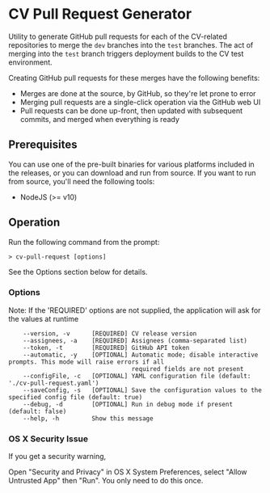 # CV Pull Request Generator

Utility to generate GitHub pull requests for each of the CV-related repositories to merge the `dev` branches into
the `test` branches. The act of merging into the `test` branch triggers deployment builds to the CV test environment.

Creating GitHub pull requests for these merges have the following benefits:
* Merges are done at the source, by GitHub, so they're let prone to error
* Merging pull requests are a single-click operation via the GitHub web UI
* Pull requests can be done up-front, then updated with subsequent commits, and merged when everything is ready

## Prerequisites
You can use one of the pre-built binaries for various platforms included in the releases, or you can download and run
from source. If you want to run from source, you'll need the following tools:
* NodeJS (>= v10)

## Operation
Run the following command from the prompt:
```
> cv-pull-request [options]
```

See the Options section below for details.

### Options
Note: If the 'REQUIRED' options are not supplied, the application will ask for the values at runtime
```
    --version, -v      [REQUIRED] CV release version
    --assignees, -a    [REQUIRED] Assignees (comma-separated list)
    --token, -t        [REQUIRED] GitHub API token
    --automatic, -y    [OPTIONAL] Automatic mode; disable interactive prompts. This mode will raise errors if all
                                  required fields are not present
    --configFile, -c   [OPTIONAL] YAML configuration file (default: './cv-pull-request.yaml')
    --saveConfig, -s   [OPTIONAL] Save the configuration values to the specified config file (default: true)
    --debug, -d        [OPTIONAL] Run in debug mode if present (default: false)
    --help, -h         Show this message
```

### OS X Security Issue
If you get a security warning, 

Open "Security and Privacy" in OS X System Preferences, select "Allow Untrusted App" then "Run". You only need to do this once.
